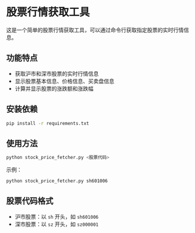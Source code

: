 # 股票行情获取工具

这是一个简单的股票行情获取工具，可以通过命令行获取指定股票的实时行情信息。

## 功能特点
- 获取沪市和深市股票的实时行情信息
- 显示股票基本信息、价格信息、买卖盘信息
- 计算并显示股票的涨跌额和涨跌幅

## 安装依赖
```bash
pip install -r requirements.txt
```

## 使用方法
```bash
python stock_price_fetcher.py <股票代码>
```

示例：
```bash
python stock_price_fetcher.py sh601006
```

## 股票代码格式
- 沪市股票：以 `sh` 开头，如 `sh601006`
- 深市股票：以 `sz` 开头，如 `sz000001`